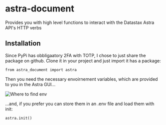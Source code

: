 # astra-document

Provides you with high level functions to interact with the Datastax Astra API's HTTP verbs

## Installation

Since PyPi has obbligaatory 2FA with TOTP, I chose to just share the package on github. Clone it in your project
and just import it has a package:

    from astra_document import astra

Then you need the necessary envoirnement variables, which are provided to you in the Astra GUI...

![Where to find env](https://bafkreih37heaxteuhi2psg5un3plr7sj6sxbj473qgliyrtrswp2zxkfee.ipfs.nftstorage.link/)

...and, if you prefer you can store them in an .env file and load them with init:

    astra.init()